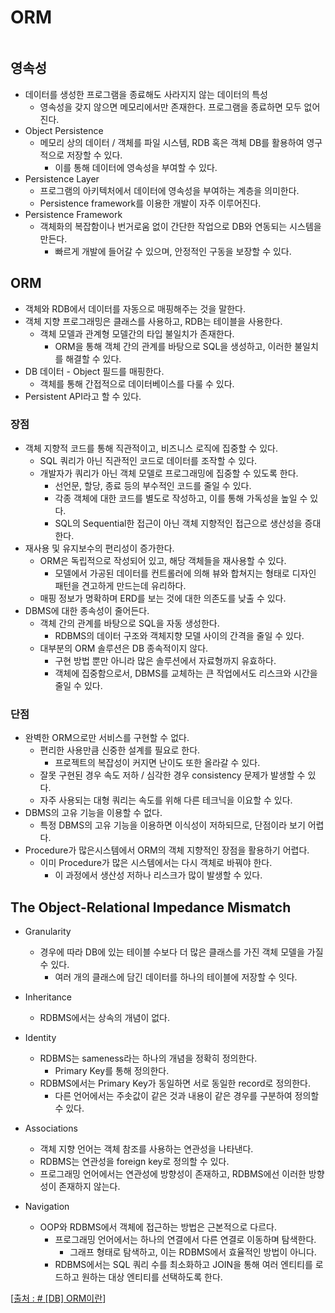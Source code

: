 # ORM
```toc
```
## 영속성
- 데이터를 생성한 프로그램을 종료해도 사라지지 않는 데이터의 특성
	- 영속성을 갖지 않으면 메모리에서만 존재한다. 프로그램을 종료하면 모두 없어진다.
- Object Persistence
	- 메모리 상의 데이터 / 객체를 파일 시스템, RDB 혹은 객체 DB를 활용하여 영구적으로 저장할 수 있다.
		- 이를 통해 데이터에 영속성을 부여할 수 있다.
- Persistence Layer
	- 프로그램의 아키텍처에서 데이터에 영속성을 부여하는 계층을 의미한다.
	- Persistence framework를 이용한 개발이 자주 이루어진다.
- Persistence Framework
	- 객체화의 복잡함이나 번거로움 없이 간단한 작업으로 DB와 연동되는 시스템을 만든다.
		- 빠르게 개발에 들어갈 수 있으며, 안정적인 구동을 보장할 수 있다.

## ORM
- 객체와 RDB에서 데이터를 자동으로 매핑해주는 것을 말한다.
- 객체 지향 프로그래밍은 클래스를 사용하고, RDB는 테이블을 사용한다.
	- 객체 모델과 관계형 모델간의 타입 불일치가 존재한다.
		- ORM을 통해 객체 간의 관계를 바탕으로 SQL을 생성하고, 이러한 불일치를 해결할 수 있다.
- DB 데이터 - Object 필드를 매핑한다.
	- 객체를 통해 간접적으로 데이터베이스를 다룰 수 있다.
- Persistent API라고 할 수 있다.

### 장점
- 객체 지향적 코드를 통해 직관적이고, 비즈니스 로직에 집중할 수 있다.
	- SQL 쿼리가 아닌 직관적인 코드로 데이터를 조작할 수 있다.
	- 개발자가 쿼리가 아닌 객체 모델로 프로그래밍에 집중할 수 있도록 한다.
		- 선언문, 할당, 종료 등의 부수적인 코드를 줄일 수 있다.
		- 각종 객체에 대한 코드를 별도로 작성하고, 이를 통해 가독성을 높일 수 있다.
		- SQL의 Sequential한 접근이 아닌 객체 지향적인 접근으로 생산성을 증대한다.
- 재사용 및 유지보수의 편리성이 증가한다.
	- ORM은 독립적으로 작성되어 있고, 해당 객체들을 재사용할 수 있다.
		- 모델에서 가공된 데이터를 컨트롤러에 의해 뷰와 합쳐지는 형태로 디자인 패턴을 견고하게 만드는데 유리하다.
	- 매핑 정보가 명확하며 ERD를 보는 것에 대한 의존도를 낮출 수 있다.
- DBMS에 대한 종속성이 줄어든다.
	- 객체 간의 관계를 바탕으로 SQL을 자동 생성한다.
		- RDBMS의 데이터 구조와 객체지향 모델 사이의 간격을 줄일 수 있다.
	- 대부분의 ORM 솔루션은 DB 종속적이지 않다.
		- 구현 방법 뿐만 아니라 많은 솔루션에서 자료형까지 유효하다.
		- 객체에 집중함으로서, DBMS를 교체하는 큰 작업에서도 리스크와 시간을 줄일 수 있다.

### 단점
- 완벽한 ORM으로만 서비스를 구현할 수 없다.
	- 편리한 사용만큼 신중한 설계를 필요로 한다.
		- 프로젝트의 복잡성이 커지면 난이도 또한 올라갈 수 있다.
	- 잘못 구현된 경우 속도 저하 / 심각한 경우 consistency 문제가 발생할 수 있다.
	- 자주 사용되는 대형 쿼리는 속도를 위해 다른 테크닉을 이요할 수 있다.
- DBMS의 고유 기능을 이용할 수 없다.
	- 특정 DBMS의 고유 기능을 이용하면 이식성이 저하되므로, 단점이라 보기 어렵다.
- Procedure가 많은시스템에서 ORM의 객체 지향적인 장점을 활용하기 어렵다.
	- 이미 Procedure가 많은 시스템에서는 다시 객체로 바꿔야 한다.
		- 이 과정에서 생산성 저하나 리스크가 많이 발생할 수 있다.

## The Object-Relational Impedance Mismatch
- Granularity
	- 경우에 따라 DB에 있는 테이블 수보다 더 많은 클래스를 가진 객체 모델을 가질 수 있다.
		- 여러 개의 클래스에 담긴 데이터를 하나의 테이블에 저장할 수 잇다.

 - Inheritance
	- RDBMS에서는 상속의 개념이 없다.

- Identity
	- RDBMS는 sameness라는 하나의 개념을 정확히 정의한다.
		- Primary Key를 통해 정의한다.
	- RDBMS에서는 Primary Key가 동일하면 서로 동일한 record로 정의한다.
		- 다른 언어에서는 주솟값이 같은 것과 내용이 같은 경우를 구분하여 정의할 수 있다.

- Associations
	- 객체 지향 언어는 객체 참조를 사용하는 연관성을 나타낸다.
	- RDBMS는 연관성을 foreign key로 정의할 수 있다.
	- 프로그래밍 언어에서는 연관성에 방향성이 존재하고, RDBMS에선 이러한 방향성이 존재하지 않는다.

- Navigation
	- OOP와 RDBMS에서 객체에 접근하는 방법은 근본적으로 다르다.
		- 프로그래밍 언어에서는 하나의 연결에서 다른 연결로 이동하며 탐색한다.
			- 그래프 형태로 탐색하고, 이는 RDBMS에서 효율적인 방법이 아니다.
		- RDBMS에서는 SQL 쿼리 수를 최소화하고 JOIN을 통해 여러 엔티티를 로드하고 원하는 대상 엔티티를 선택하도록 한다.

[[출처 : # \[DB\] ORM이란](https://gmlwjd9405.github.io/2019/02/01/orm.html)]
